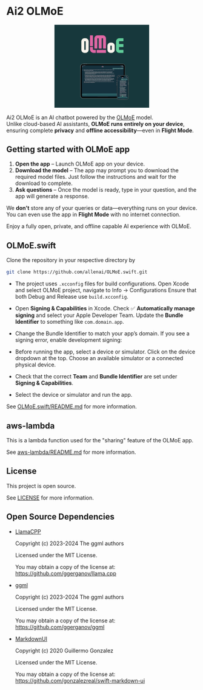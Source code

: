 # Ai2 OLMoE

<p align="center">
  <img src="./doc_assets/App_Main.png" alt="App Main" width="250"/>
</p>

Ai2 OLMoE is an AI chatbot powered by the [OLMoE](https://huggingface.co/collections/allenai/olmoe-66cf678c047657a30c8cd3da) model.  
Unlike cloud-based AI assistants, **OLMoE runs entirely on your device**, ensuring complete **privacy** and **offline accessibility**—even in **Flight Mode**.


## Getting started with OLMoE app

1. **Open the app** – Launch OLMoE app on your device.  
2. **Download the model** – The app may prompt you to download the required model files. Just follow the instructions and wait for the download to complete.  
3. **Ask questions** – Once the model is ready, type in your question, and the app will generate a response.  

We **don’t** store any of your queries or data—everything runs on your device. You can even use the app in **Flight Mode** with no internet connection.  

Enjoy a fully open, private, and offline capable AI experience with OLMoE.

## OLMoE.swift

Clone the repository in your respective directory by
```bash
git clone https://github.com/allenai/OLMoE.swift.git
```

- The project uses `.xcconfig` files for build configurations.
Open Xcode and select OLMoE project, navigate to Info → Configurations Ensure that both Debug and Release use `build.xcconfig`.

- Open **Signing & Capabilities** in Xcode. Check ✅ **Automatically manage signing** and select your Apple Developer Team. Update the **Bundle Identifier** to something like `com.domain.app`.  

- Change the Bundle Identifier to match your app’s domain. If you see a signing error, enable development signing:  
  
- Before running the app, select a device or simulator. Click on the device dropdown at the top. Choose an available simulator or a connected physical device. 

- Check that the correct **Team** and **Bundle Identifier** are set under **Signing & Capabilities**.  

- Select the device or simulator and run the app.

See [OLMoE.swift/README.md](OLMoE.swift/README.md) for more information.

## aws-lambda

This is a lambda function used for the "sharing" feature of the OLMoE app.

See [aws-lambda/README.md](aws-lambda/README.md) for more information.

## License

This project is open source.

See [LICENSE](LICENSE) for more information.

## Open Source Dependencies

- [LlamaCPP](https://github.com/ggerganov/llama.cpp)

    Copyright (c) 2023-2024 The ggml authors

    Licensed under the MIT License.

    You may obtain a copy of the license at:
    <https://github.com/ggerganov/llama.cpp>

- [ggml](https://github.com/ggerganov/ggml)

    Copyright (c) 2023-2024 The ggml authors

    Licensed under the MIT License.

    You may obtain a copy of the license at:
    <https://github.com/ggerganov/ggml>

- [MarkdownUI](https://github.com/gonzalezreal/swift-markdown-ui)

    Copyright (c) 2020 Guillermo Gonzalez

    Licensed under the MIT License.

    You may obtain a copy of the license at:
    <https://github.com/gonzalezreal/swift-markdown-ui>


